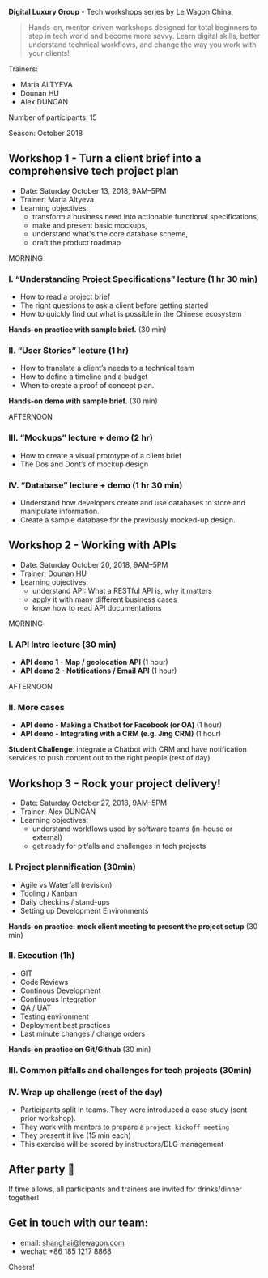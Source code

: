 **Digital Luxury Group** - Tech workshops series by Le Wagon China.

> Hands-on, mentor-driven workshops designed for total beginners to step in tech world and become more savvy. Learn digital skills, better understand technical workflows, and change the way you work with your clients!

Trainers: 

- Maria ALTYEVA
- Dounan HU
- Alex DUNCAN

Number of participants: 15

Season: October 2018

## Workshop 1 - Turn a client brief into a comprehensive tech project plan

- Date: Saturday October 13, 2018, 9AM–5PM
- Trainer: Maria Altyeva
- Learning objectives: 
	- transform a business need into actionable functional specifications, 
	- make and present basic mockups, 
	- understand what's the core database scheme, 
	- draft the product roadmap

MORNING

### I. “Understanding Project Specifications” lecture (1 hr 30 min)

- How to read a project brief
- The right questions to ask a client before getting started
- How to quickly find out what is possible in the Chinese ecosystem

**Hands-on practice with sample brief.** (30 min)

### II. “User Stories” lecture (1 hr)

- How to translate a client’s needs to a technical team
- How to define a timeline and a budget
- When to create a proof of concept plan.

**Hands-on demo with sample brief.** (30 min)

AFTERNOON

### III. “Mockups” lecture + demo (2 hr)

- How to create a visual prototype of a client brief
- The Dos and Dont’s of mockup design

### IV. “Database” lecture + demo (1 hr 30 min)

- Understand how developers create and use databases to store and manipulate information.
- Create a sample database for the previously mocked-up design.


## Workshop 2 - Working with APIs

- Date: Saturday October 20, 2018, 9AM–5PM
- Trainer: Dounan HU
- Learning objectives: 
	- understand API: What a RESTful API is, why it matters
	- apply it with many different business cases
	- know how to read API documentations

MORNING

### I. API Intro lecture (30 min)

- **API demo 1 - Map / geolocation API** (1 hour)
- **API demo 2 - Notifications / Email API** (1 hour)

AFTERNOON

### II. More cases


- **API demo - Making a Chatbot for Facebook (or OA)** (1 hour)
- **API demo - Integrating with a CRM (e.g. Jing CRM)** (1 hour)

**Student Challenge**: integrate a Chatbot with CRM and have notification services to push content out to the right people (rest of day)


## Workshop 3 - Rock your project delivery!

- Date: Saturday October 27, 2018, 9AM–5PM
- Trainer: Alex DUNCAN
- Learning objectives: 
	- understand workflows used by software teams (in-house or external)
	- get ready for pitfalls and challenges in tech projects

### I. Project plannification (30min)

- Agile vs Waterfall (revision)
- Tooling / Kanban
- Daily checkins / stand-ups
- Setting up Development Environments

**Hands-on practice: mock client meeting to present the project setup** (30 min)

### II. Execution (1h)

- GIT
- Code Reviews
- Continous Development
- Continuous Integration
- QA / UAT
- Testing environment
- Deployment best practices
- Last minute changes / change orders

**Hands-on practice on Git/Github** (30 min)

### III. Common pitfalls and challenges for tech projects (30min)

### IV. Wrap up challenge (rest of the day)

- Participants split in teams. They were introduced a case study (sent prior workshop).
- They work with mentors to prepare a `project kickoff meeting`
- They present it live (15 min each)
- This exercise will be scored by instructors/DLG management


## After party 🎉

If time allows, all participants and trainers are invited for drinks/dinner together!


## Get in touch with our team:

- email: shanghai@lewagon.com
- wechat: +86 185 1217 8868

Cheers!

